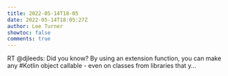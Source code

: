 ```yaml
---
title: 2022-05-14T18-05
date: 2022-05-14T18:05:27Z
author: Lee Turner
showtoc: false
comments: true
---
```


RT @djleeds: Did you know? By using an extension function, you can make any #Kotlin object callable - even on classes from libraries that y…

